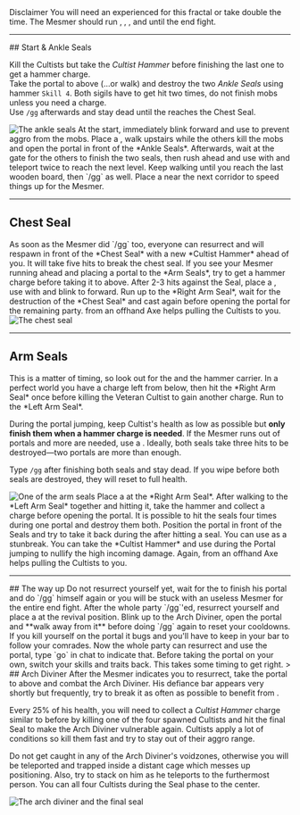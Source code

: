 <Message icon="warning circle">
<MessageHeader>
Disclaimer
</MessageHeader>
You will need an experienced <Specialization name="mesmer"/> for this fractal or take double the time. The Mesmer should run <Skill id="10200"/>, <Skill id="29578"/>, <Skill id="10197"/>, <Skill id="10377"/> and <Trait id="752"/> until the end fight.
</Message>

---

<Grid>
<Column>
## Start & Ankle Seals <Item id="8881" text="false"/><Item id="24678" text="false"/>

Kill the Cultists but take the *Cultist Hammer* before finishing the last one to get a hammer charge.    
Take the portal to above (...or walk) and destroy the two *Ankle Seals* using hammer `Skill 4`. Both sigils have to get hit two times, do not finish mobs unless you need a charge.    
Use `/gg` afterwards and stay dead until the <Specialization name="mesmer"/> reaches the Chest Seal.
</Column>

<Column width="6" compact>
<Image src="fractals/cliffside/images/ankle_seals.jpg" title="The ankle seals" compact/>
</Column>
</Grid>

<Tips>
    <Tip specialization="mesmer">At the start, immediately blink forward and use <Effect name="stealth"/> to prevent aggro from the mobs. Place a <Skill id="10197"/>, walk upstairs while the others kill the mobs and open the portal in front of the *Ankle Seals*.    
        Afterwards, wait at the gate for the others to finish the two seals, then rush ahead and use <Skill id="29578"/> with <Skill id="10200"/> and teleport twice to reach the next level.    
        Keep walking until you reach the last wooden board, then `/gg` as well.</Tip>
    <Tip specialization="elementalist">Place a <Skill id="5516"/> near the next corridor to speed things up for the Mesmer.</Tip>
</Tips>

---

## Chest Seal <Item id="8881" text="false"/><Item id="24678" text="false"/>
<Grid>
<Column>
As soon as the Mesmer did `/gg` too, everyone can resurrect and will respawn in front of the *Chest Seal* with a new *Cultist Hammer* ahead of you.    
It will take five hits to break the chest seal. If you see your Mesmer running ahead and placing a portal to the *Arm Seals*, try to get a hammer charge before taking it to above.
</Column>

<Column>
<Tips>
    <Tip specialization="chronomancer">After 2-3 hits against the Seal, place a <Skill id="10197"/>, use <Skill id="29578"/> with <Skill id="29830"/> and blink to forward. Run up to the *Right Arm Seal*, wait for the destruction of the *Chest Seal* and cast <Skill id="29578"/> again before opening the portal for the remaining party.</Tip>
    <Tip specialization="ranger"><Skill id="12638"/> from an offhand Axe helps pulling the Cultists to you.</Tip>
</Tips>
</Column>
</Grid>

<Image src="fractals/cliffside/images/chest_seal.jpg" title="The chest seal"/>

---

## Arm Seals <Item id="8881" text="false"/><Item id="24678" text="false"/>
<Grid>
<Column>
This is a matter of timing, so look out for the <Specialization name="mesmer"/> and the hammer carrier. In a perfect world you have a charge left from below, then hit the *Right Arm Seal* once before killing the Veteran Cultist to gain another charge. Run to the *Left Arm Seal*.

During the portal jumping, keep Cultist's health as low as possible but **only finish them when a hammer charge is needed**. If the Mesmer runs out of portals and more are needed, use a <Item id="78978"/>. Ideally, both seals take three hits to be destroyed—two portals are more than enough.

Type `/gg` after finishing both seals and stay dead. If you wipe before both seals are destroyed, they will reset to full health.
</Column>

<Column width="6" compact>
<Image src="fractals/cliffside/images/arm_seal.jpg" title="One of the arm seals" compact/>
</Column>
</Grid>

<Tips>
    <Tip specialization="chronomancer">Place a <Skill id="10197"/> at the *Right Arm Seal*. After walking to the *Left Arm Seal* together and hitting it, take the hammer and collect a charge before opening the portal.    
        It is possible to hit the seals four times during one portal and destroy them both. Position the portal in front of the Seals and try to take it back during the <Control name="stun"/> after hitting a seal. You can use <Skill id="10200"/> as a stunbreak.</Tip>
    <Tip specialization="warrior">You can take the *Cultist Hammer* and use <Skill id="21815"/> during the Portal jumping to nullify the high incoming damage.</Tip>
    <Tip specialization="ranger">Again, <Skill id="12638"/> from an offhand Axe helps pulling the Cultists to you.</Tip>
</Tips>

---

<Grid>
<Row>
<Column width="6">
## The way up
Do not resurrect yourself yet, wait for the <Specialization name="mesmer"/> to finish his portal and do `/gg` himself again or you will be stuck with an useless Mesmer for the entire end fight.
</Column>

<Column>
<Tips>
    <Tip specialization="mesmer">After the whole party `/gg`'ed, resurrect yourself and place a <Skill id="10197"/> at the revival position.    
    Blink up to the Arch Diviner, open the portal and **walk away from it** before doing `/gg` again to reset your cooldowns. If you kill yourself on the portal it bugs and you'll have to keep <Skill id="10200"/> in your bar to follow your comrades.    
    Now the whole party can resurrect and use the portal, type `go` in chat to indicate that. Before taking the portal on your own, switch your skills and traits back. This takes some timing to get right.</Tip>
</Tips>
</Column>
</Row>>

<Row>
<Column>
## <Boss red/> Arch Diviner <Item id="8881" text="false"/><Item id="24678" text="false"/>
After the Mesmer indicates you to resurrect, take the portal to above and combat the Arch Diviner. His defiance bar appears very shortly but frequently, try to break it as often as possible to benefit from <Trait id="1502"/>.

Every 25% of his health, you will need to collect a *Cultist Hammer* charge similar to before by killing one of the four spawned Cultists and hit the final Seal to make the Arch Diviner vulnerable again. Cultists apply a lot of conditions so kill them fast and try to stay out of their aggro range.

Do not get caught in any of the Arch Diviner's voidzones, otherwise you will be teleported and trapped inside a distant cage which messes up positioning. Also, try to stack on him as he teleports to the furthermost person.
</Column>
<Column width="6">
<Tips>
    <Tip specialization="mesmer">You can <Skill id="10363"/> all four Cultists during the Seal phase to the center.</Tip>
</Tips>
</Column>
</Row>
</Grid>

<Image src="fractals/cliffside/images/arch_diviner.jpg" title="The arch diviner and the final seal"/>
